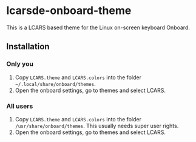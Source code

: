 # lcarsde-onboard-theme
This is a LCARS based theme for the Linux on-screen keyboard Onboard.

## Installation
### Only you
1. Copy `LCARS.theme` and `LCARS.colors` into the folder `~/.local/share/onboard/themes`.
2. Open the onboard settings, go to themes and select LCARS.

### All users
1. Copy `LCARS.theme` and `LCARS.colors` into the folder `/usr/share/onboard/themes`. This usually needs super user rights.
2. Open the onboard settings, go to themes and select LCARS.
